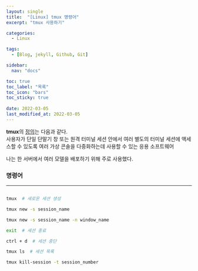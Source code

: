 ```yaml
---
layout: single
title:  "[Linux] tmux 명령어"
excerpt: "tmux 사용하기"

categories:
  - Linux

tags:
  - [Blog, jekyll, Github, Git]

sidebar:
  nav: "docs"

toc: true
toc_label: "목록"
toc_icon: "bars"
toc_sticky: true
 
date: 2022-03-05
last_modified_at: 2022-03-05
---
```


**tmux**의 [정의](https://ko.wikipedia.org/wiki/Tmux)는 다음과 같다.  
사용자가 단일 단말기 창 또는 원격 터미널 세션 안에서 여러 별도의 터미널 세션에 액세스할 수 있도록 여러 가상 콘솔을 다중화하는데 사용할 수 있는 응용 소프트웨어

나는 한 서버에서 여러 모델을 배포하기 위해 주로 사용했다.


### **명령어**
***

```bash

tmux  # 새로운 세션 생성

tmux new -s session_name

tmux new -s session_name -n window_name

exit  # 세션 종료

ctrl + d  # 세션 중단

tmux ls  # 세션 목록

tmux kill-session -t session_number

```
